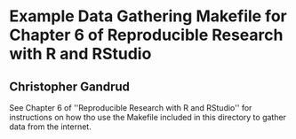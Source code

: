 # Example Data Gathering Makefile for Chapter 6 of Reproducible Research with R and RStudio

## Christopher Gandrud

See Chapter 6 of ''Reproducible Research with R and RStudio'' for instructions on how tho use the Makefile included in this directory to gather data from the internet.

